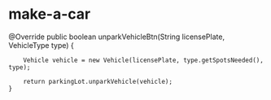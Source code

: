 # make-a-car

@Override
    public boolean unparkVehicleBtn(String licensePlate, VehicleType type) {
        
        Vehicle vehicle = new Vehicle(licensePlate, type.getSpotsNeeded(), type);
        
        return parkingLot.unparkVehicle(vehicle);
    }
